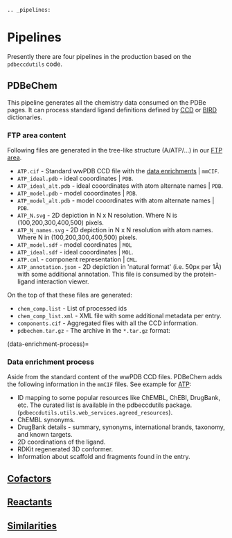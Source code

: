 ```{eval-rst}
.. _pipelines:
```

# Pipelines

Presently there are four pipelines in the production based on the `pdbeccdutils` code.

## PDBeChem

This pipeline generates all the chemistry data consumed on the PDBe pages. It can process standard ligand definitions defined by [CCD](http://www.wwpdb.org/data/ccd) or [BIRD](https://www.wwpdb.org/data/bird) dictionaries.

### FTP area content

Following files are generated in the tree-like structure (A/ATP/...) in our [FTP area](http://ftp.ebi.ac.uk/pub/databases/msd/pdbechem_v2/).

* `ATP.cif` - Standard wwPDB CCD file with the [data enrichments](data-enrichment-process) | `mmCIF`.
* `ATP_ideal.pdb` - ideal cooordinates | `PDB`.
* `ATP_ideal_alt.pdb` - ideal cooordinates with atom alternate names | `PDB`.
* `ATP_model.pdb` - model cooordinates | `PDB`.
* `ATP_model_alt.pdb` - model cooordinates with atom alternate names | `PDB`.
* `ATP_N.svg` - 2D depiction in N x N resolution. Where N is (100,200,300,400,500) pixels.
* `ATP_N_names.svg` - 2D depiction in N x N resolution with atom names. Where N in (100,200,300,400,500) pixels.
* `ATP_model.sdf` - model coordinates | `MOL`
* `ATP_ideal.sdf` - ideal cooordinates | `MOL`.
* `ATP.cml` - component representation | `CML`.
* `ATP_annotation.json` - 2D depiction in 'natural format' (i.e. 50px per 1Å) with some additional annotation. This file is consumed by the protein-ligand interaction viewer.

On the top of that these files are generated:

* `chem_comp.list` - List of processed ids
* `chem_comp_list.xml` - XML file with some additional metadata per entry.
* `components.cif` - Aggregated files with all the CCD information.
* `pdbechem.tar.gz` - The archive in the `*.tar.gz` format:

(data-enrichment-process)=
### Data enrichment process

Aside from the standard content of the wwPDB CCD files. PDBeChem adds the following information in the `mmCIF` files. See example for [ATP](http://ftp.ebi.ac.uk/pub/databases/msd/pdbechem_v2/A/ATP/ATP.cif):

* ID mapping to some popular resources like ChEMBL, ChEBI, DrugBank, etc. The curated list is available in the pdbeccdutils package.(`pdbeccdutils.utils.web_services.agreed_resources`).
* ChEMBL synonyms.
* DrugBank details - summary, synonyms, international brands, taxonomy, and known targets.
* 2D coordinations of the ligand.
* RDKit regenerated 3D conformer.
* Information about scaffold and fragments found in the entry.


## [Cofactors](https://pdbe.gitdocs.ebi.ac.uk/release/relic/documentation/cofactors.html)


## [Reactants](https://pdbe.gitdocs.ebi.ac.uk/release/relic/documentation/reactants.html)

## [Similarities](https://pdbe.gitdocs.ebi.ac.uk/release/relic/documentation/similarities.html)
